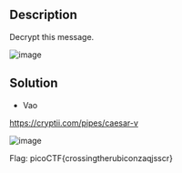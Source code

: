 ## Description

Decrypt this message.

![image](https://github.com/yeuubonn2k4/Pico/assets/161863346/01484433-b4aa-43ea-97c9-e8936c80022b)

## Solution

- Vao

https://cryptii.com/pipes/caesar-v

![image](https://github.com/yeuubonn2k4/Pico/assets/161863346/3109dc4f-a6a6-4acf-baef-0e06304663f5)

Flag:
picoCTF{crossingtherubiconzaqjsscr}
